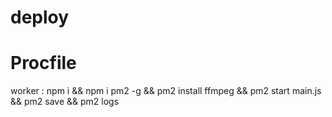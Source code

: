 # deploy

# Procfile

worker :  npm i && npm i pm2 -g && pm2 install ffmpeg && pm2 start main.js && pm2 save && pm2 logs
